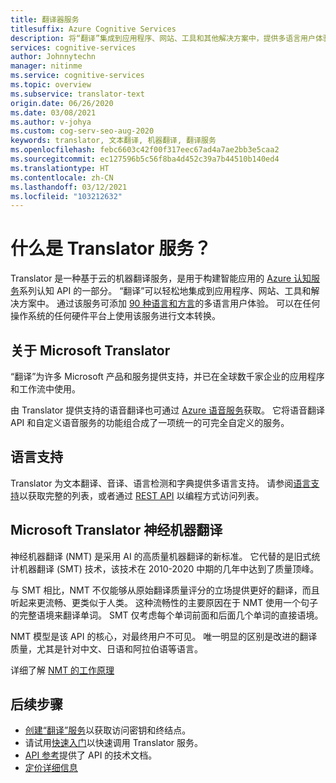 ```yaml
---
title: 翻译器服务
titlesuffix: Azure Cognitive Services
description: 将“翻译”集成到应用程序、网站、工具和其他解决方案中，提供多语言用户体验。
services: cognitive-services
author: Johnnytechn
manager: nitinme
ms.service: cognitive-services
ms.topic: overview
ms.subservice: translator-text
origin.date: 06/26/2020
ms.date: 03/08/2021
ms.author: v-johya
ms.custom: cog-serv-seo-aug-2020
keywords: translator, 文本翻译, 机器翻译, 翻译服务
ms.openlocfilehash: febc6603c42f00f317eec67ad4a7ae2bb3e5caa2
ms.sourcegitcommit: ec127596b5c56f8ba4d452c39a7b44510b140ed4
ms.translationtype: HT
ms.contentlocale: zh-CN
ms.lasthandoff: 03/12/2021
ms.locfileid: "103212632"
---
```

# <a name="what-is-the-translator-service"></a>什么是 Translator 服务？

Translator 是一种基于云的机器翻译服务，是用于构建智能应用的 [Azure 认知服务](../index.yml?panel=ai&pivot=products)系列认知 API 的一部分。 “翻译”可以轻松地集成到应用程序、网站、工具和解决方案中。 通过该服务可添加 [90 种语言和方言](./language-support.md)的多语言用户体验。 可以在任何操作系统的任何硬件平台上使用该服务进行文本转换。

## <a name="about-microsoft-translator"></a>关于 Microsoft Translator

“翻译”为许多 Microsoft 产品和服务提供支持，并已在全球数千家企业的应用程序和工作流中使用。

由 Translator 提供支持的语音翻译也可通过 [Azure 语音服务](../speech-service/index.yml)获取。 它将语音翻译 API 和自定义语音服务的功能组合成了一项统一的可完全自定义的服务。 

## <a name="language-support"></a>语言支持

Translator 为文本翻译、音译、语言检测和字典提供多语言支持。 请参阅[语言支持](language-support.md)以获取完整的列表，或者通过 [REST API](./reference/v3-0-languages.md) 以编程方式访问列表。  

## <a name="microsoft-translator-neural-machine-translation"></a>Microsoft Translator 神经机器翻译

神经机器翻译 (NMT) 是采用 AI 的高质量机器翻译的新标准。 它代替的是旧式统计机器翻译 (SMT) 技术，该技术在 2010-2020 中期的几年中达到了质量顶峰。

与 SMT 相比，NMT 不仅能够从原始翻译质量评分的立场提供更好的翻译，而且听起来更流畅、更类似于人类。 这种流畅性的主要原因在于 NMT 使用一个句子的完整语境来翻译单词。 SMT 仅考虑每个单词前面和后面几个单词的直接语境。

NMT 模型是该 API 的核心，对最终用户不可见。 唯一明显的区别是改进的翻译质量，尤其是针对中文、日语和阿拉伯语等语言。

详细了解 [NMT 的工作原理](https://www.microsoft.com/translator/mt.aspx#nnt)

<!-- Language customization not support in Azure-->

## <a name="next-steps"></a>后续步骤

- [创建“翻译”服务](./translator-how-to-signup.md)以获取访问密钥和终结点。
- 请试用[快速入门](quickstart-translator.md)以快速调用 Translator 服务。
- [API 参考](./reference/v3-0-reference.md)提供了 API 的技术文档。
- [定价详细信息](https://www.azure.cn/pricing/details/cognitive-services/)

<!-- Update_Description: wording update -->
